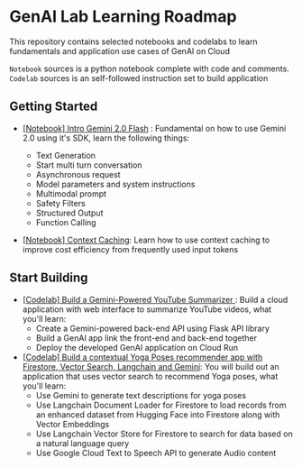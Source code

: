 # GenAI Lab Learning Roadmap
This repository contains selected notebooks and codelabs to learn fundamentals and application use cases of GenAI on Cloud

`Notebook` sources is a python notebook complete with code and comments. `Codelab` sources is an self-followed instruction set to build application

## Getting Started

- [[Notebook] Intro Gemini 2.0 Flash](https://github.com/GoogleCloudPlatform/generative-ai/blob/main/gemini/getting-started/intro_gemini_2_0_flash.ipynb) : Fundamental on how to use Gemini 2.0 using it's SDK, learn the following things:
  
  - Text Generation
  - Start multi turn conversation
  - Asynchronous request
  - Model parameters and system instructions
  - Multimodal prompt
  - Safety Filters
  - Structured Output
  - Function Calling
- [[Notebook] Context Caching](https://github.com/GoogleCloudPlatform/generative-ai/blob/main/gemini/context-caching/intro_context_caching.ipynb): Learn how to use context caching to improve cost efficiency from frequently used input tokens

## Start Building

- [[Codelab] Build a Gemini-Powered YouTube Summarizer ](https://codelabs.developers.google.com/devsite/codelabs/build-youtube-summarizer): Build a cloud application with web interface to summarize YouTube videos, what you'll learn:
    - Create a Gemini-powered back-end API using Flask API library
    - Build a GenAI app link the front-end and back-end together
    - Deploy the developed GenAI application on Cloud Run
- [[Codelab] Build a contextual Yoga Poses recommender app with Firestore, Vector Search, Langchain and Gemini](https://codelabs.devsite.corp.google.com/yoga-pose-firestore-vectorsearch-python): You will build out an application that uses vector search to recommend Yoga poses, what you'll learn:
  - Use Gemini to generate text descriptions for yoga poses
  - Use Langchain Document Loader for Firestore to load records from an enhanced dataset from Hugging Face into Firestore along with Vector Embeddings
  - Use Langchain Vector Store for Firestore to search for data based on a natural language query
  - Use Google Cloud Text to Speech API to generate Audio content